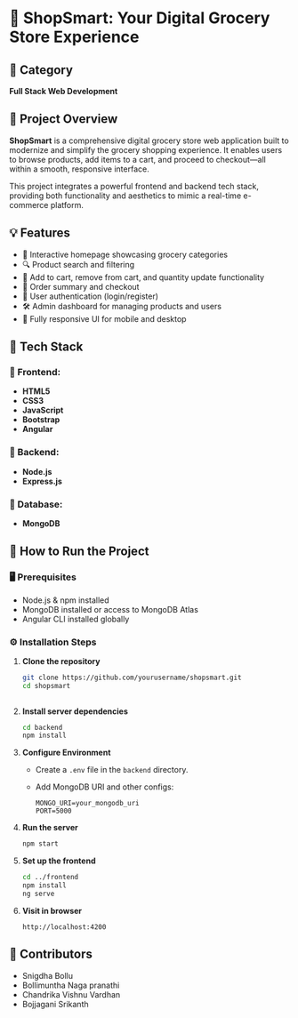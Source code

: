 
# 🛒 ShopSmart: Your Digital Grocery Store Experience

## 📂 Category
**Full Stack Web Development**

## 📌 Project Overview

**ShopSmart** is a comprehensive digital grocery store web application built to modernize and simplify the grocery shopping experience. It enables users to browse products, add items to a cart, and proceed to checkout—all within a smooth, responsive interface.

This project integrates a powerful frontend and backend tech stack, providing both functionality and aesthetics to mimic a real-time e-commerce platform.


## 💡 Features

- 🏬 Interactive homepage showcasing grocery categories
- 🔍 Product search and filtering
- 🛒 Add to cart, remove from cart, and quantity update functionality
- 🧾 Order summary and checkout
- 👤 User authentication (login/register)
- 🛠️ Admin dashboard for managing products and users
- 📱 Fully responsive UI for mobile and desktop


## 🧰 Tech Stack

### 🔹 Frontend:
- **HTML5**
- **CSS3**
- **JavaScript**
- **Bootstrap**
- **Angular**

### 🔹 Backend:
- **Node.js**
- **Express.js**

### 🔹 Database:
- **MongoDB**

## 🚀 How to Run the Project

### 🖥️ Prerequisites
- Node.js & npm installed
- MongoDB installed or access to MongoDB Atlas
- Angular CLI installed globally

### ⚙️ Installation Steps

1. **Clone the repository**
   ```bash
   git clone https://github.com/yourusername/shopsmart.git
   cd shopsmart
 

2. **Install server dependencies**

   ```bash
   cd backend
   npm install
   ```

3. **Configure Environment**

   * Create a `.env` file in the `backend` directory.
   * Add MongoDB URI and other configs:

     ```
     MONGO_URI=your_mongodb_uri
     PORT=5000
     ```

4. **Run the server**

   ```bash
   npm start
   ```

5. **Set up the frontend**

   ```bash
   cd ../frontend
   npm install
   ng serve
   ```

6. **Visit in browser**

   ```
   http://localhost:4200
   ```


## 🤝 Contributors

* Snigdha Bollu
* Bollimuntha Naga pranathi
* Chandrika Vishnu Vardhan
* Bojjagani Srikanth




